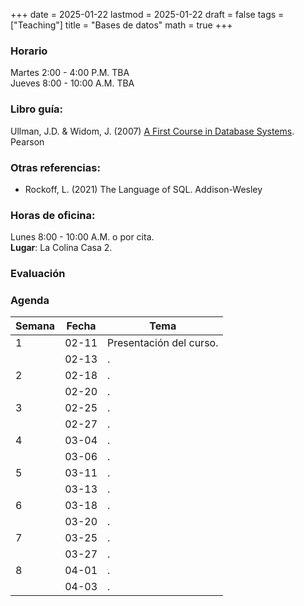 +++
date      = 2025-01-22
lastmod   = 2025-01-22
draft     = false
tags      = ["Teaching"]
title     = "Bases de datos"
math      = true
+++

### Horario

Martes 2:00 - 4:00 P.M. TBA <br>
Jueves 8:00 - 10:00 A.M. TBA

### Libro guía:

Ullman, J.D. & Widom, J. (2007) [A First Course in Database Systems](https://www.pearson.com/en-us/subject-catalog/p/first-course-in-database-systems-a/P200000003302/9780136006374). Pearson

### Otras referencias:

* Rockoff, L. (2021) The Language of SQL. Addison-Wesley

### Horas de oficina: 

Lunes 8:00 - 10:00 A.M. o por cita. <br>
**Lugar**: La Colina Casa 2. 

### Evaluación



### Agenda

Semana | Fecha | Tema
---| --- | ----
1      | 02-11 | Presentación del curso.
&nbsp; | 02-13 | .
2      | 02-18 | .
&nbsp; | 02-20 | .
3      | 02-25 | .
&nbsp; | 02-27 | .
4      | 03-04 | .
&nbsp; | 03-06 | .
5      | 03-11 | .
&nbsp; | 03-13 | .
6      | 03-18 | .
&nbsp; | 03-20 | .
7      | 03-25 | .
&nbsp; | 03-27 | .
8      | 04-01 | .
&nbsp; | 04-03 | .

